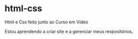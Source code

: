 # html-css
 Html e Css feito junto ao Curso em Vídeo


Estou aprendendo a criar site e a gerenciar meus respositórios.